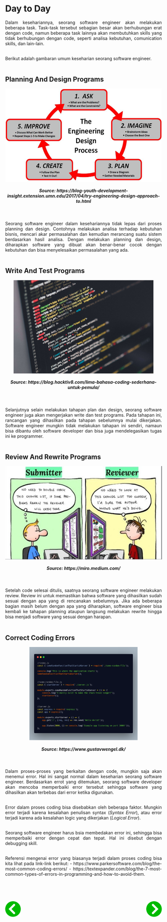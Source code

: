 # Day to Day
<p align="justify">
Dalam kesehariannya, seorang software engineer akan melakukan beberapa task. Task-task tersebut sebagian besar akan berhubungan erat dengan code, namun beberapa task lainnya akan membutuhkan skills yang tidak berhubungan dengan code, seperti analisa kebutuhan, comunication skills, dan lain-lain.<br><br>

Berikut adalah gambaran umum keseharian seorang software engineer.<br><br>

## Planning And Design Programs
<p align="center">
<img height="300rm" align="center" src="https://github.com/Ouroboros-Tech/modul-pembelajaran/blob/main/image/image%205.jpg"> <h5 align="center">Source: https://blog-youth-development-insight.extension.umn.edu/2017/04/try-engineering-design-approach-to.html</h5><br>

<p align="justify">
Seorang software engineer dalam kesehariannya tidak lepas dari proses planning dan design. Contohnya melakukan analisa terhadap kebutuhan bisnis, mencari akar permasalahan dan kemudian merancang suatu sistem berdasarkan hasil analisa. Dengan melakukan planning dan design, diharapkan software yang dibuat akan benar-benar cocok dengan kebutuhan dan bisa menyelesaikan permasalahan yang ada.<br><br>

## Write And Test Programs
<p align="center">
<img height="300rm" align="center" src="https://github.com/Ouroboros-Tech/modul-pembelajaran/blob/main/image/image%206.jpeg"> <h5 align="center">Source: https://blog.hacktiv8.com/lima-bahasa-coding-sederhana-untuk-pemula/</h5><br>

<p align="justify">
Selanjutnya selain melakukan tahapan plan dan design, seorang software engineer juga akan mengerjakan write dan test programs. Pada tahapan ini, rancangan yang dihasilkan pada tahapan sebelumnya mulai dikerjakan. Software engineer mungkin tidak melakukan tahapan ini sendiri, namaun bisa dibantu oleh software developer dan bisa juga mendelegasikan tugas ini ke programmer.<br><br>

## Review And Rewrite Programs
<p align="center">
<img height="300rm" align="center" src="https://github.com/Ouroboros-Tech/modul-pembelajaran/blob/main/image/image%207.png"> <h5 align="center">Source: https://miro.medium.com/</h5><br>

<p align="justify">
Setelah code selesai ditulis, saatnya seorang software engineer melakukan review. Review ini untuk memastikan bahwa software yang dihasilkan sudah sesuai dengan apa yang di rencanakan sebelumnya. Jika ada beberapa bagian masih belum dengan apa yang diharapkan, software engineer bisa kembali ke tahapan planning ataupun langsung melakukan rewrite hingga bisa menjadi software yang sesuai dengan harapan.<br><br>

## Correct Coding Errors
<p align="center">
<img height="300rm" align="center" src="https://github.com/Ouroboros-Tech/modul-pembelajaran/blob/main/image/image%208.png"> <h5 align="center">Source: https://www.gustavwengel.dk/</h5><br>

<p align="justify">
Dalam proses-proses yang berkaitan dengan code, mungkin saja akan menemui error. Hal ini sangat normal dalam keseharian seorang software engineer. Berdasarkan errot yang ditemukan, seorang software developer akan mencoba memperbaiki error tersebut sehingga software yang dihasilkan akan terbebas dari error ketika digunakan.<br><br>

<p align="justify">
Error dalam proses coding bisa disebabkan oleh beberapa faktor. Mungkin error terjadi karena kesalahan penulisan syntax (<em>Syntax Error</em>), atau error terjadi karena ada kesalahan logic yang dikerjakan (<em>Logical Error</em>).<br><br>

<p align="justify">
Seorang software engineer harus bsia membedakan error ini, sehingga bisa memperbaiki error dengan cepat dan tepat. Hal ini disebut dengan debugging skill.<br><br>

<p align="justify">
Referensi mengenai error yang biasanya terjadi dalam proses coding bisa kita lihat pada link-link berikut: 
- https://www.parkersoftware.com/blog/the-most-common-coding-errors/
- https://textexpander.com/blog/the-7-most-common-types-of-errors-in-programming-and-how-to-avoid-them.<br><br>

<br><br>
<div align="justify">
    <!-- Prev Page -->
    <a href="https://github.com/Ouroboros-Tech/modul-pembelajaran/tree/main/3.%20Software%20Engineering/1.%20Introduction/1.%20What%20is%20Software%20Engineer" target="_blank"><img src="https://github.com/Ouroboros-Tech/modul-pembelajaran/blob/main/image/left%20(1).png" align="left" height="50" width="50"></a>
    <!-- Next Page -->
    <a href="https://github.com/Ouroboros-Tech/modul-pembelajaran/tree/main/3.%20Software%20Engineering/1.%20Introduction/3.%20Skill%20Sets%20-%20Technical" target="_blank"><img src="https://github.com/Ouroboros-Tech/modul-pembelajaran/blob/main/image/right%20(1).png" align="right" height="50" width="50"></a>
<div>

